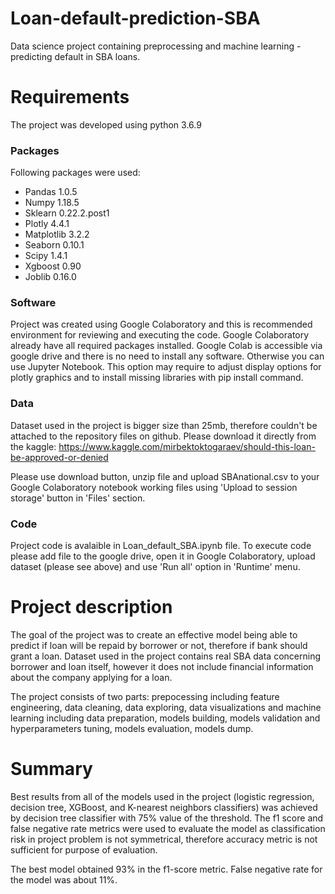 # Loan-default-prediction-SBA

Data science project containing preprocessing and machine learning - predicting default in SBA loans.

# Requirements

The project was developed using python 3.6.9

### Packages

Following packages were used:

- Pandas 1.0.5
- Numpy 1.18.5
- Sklearn 0.22.2.post1
- Plotly 4.4.1
- Matplotlib 3.2.2
- Seaborn 0.10.1
- Scipy 1.4.1
- Xgboost 0.90
- Joblib 0.16.0


### Software

Project was created using Google Colaboratory and this is recommended environment for reviewing and executing the code. Google Colaboratory already have all required packages installed. Google Colab is accessible via google drive and there is no need to install any software. Otherwise you can use Jupyter Notebook. This option may require to adjust display options for plotly graphics and to install missing libraries with pip install command.

### Data

Dataset used in the project is bigger size than 25mb, therefore couldn't be attached to the repository files on github. Please download it directly from the kaggle:
https://www.kaggle.com/mirbektoktogaraev/should-this-loan-be-approved-or-denied

Please use download button, unzip file and upload SBAnational.csv to your Google Colaboratory notebook working files using 'Upload to session storage' button in 'Files' section.

### Code

Project code is avalaible in Loan_default_SBA.ipynb file. To execute code please add file to the google drive, open it in Google Colaboratory, upload dataset (please see above) and use 'Run all' option in 'Runtime' menu.

# Project description

The goal of the project was to create an effective model being able to predict if loan will be repaid by borrower or not, therefore if bank should grant a loan. Dataset used in the project contains real SBA data concerning borrower and loan itself, however it does not include financial information about the company applying for a loan.

The project consists of two parts: prepocessing including feature engineering, data cleaning, data exploring, data visualizations and machine learning including data preparation, models building, models validation and hyperparameters tuning, models evaluation, models dump.

# Summary

Best results from all of the models used in the project (logistic regression, decision tree, XGBoost, and K-nearest neighbors classifiers) was achieved by decision tree classifier with 75% value of the threshold. The f1 score and false negative rate metrics were used to evaluate the model as classification risk in project problem is not symmetrical, therefore accuracy metric is not sufficient for purpose of evaluation.

The best model obtained 93% in the f1-score metric. False negative rate for the model was about 11%.
